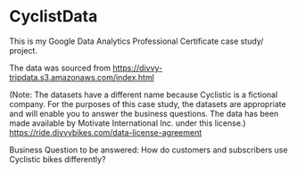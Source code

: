 # CyclistData

This is my Google Data Analytics Professional Certificate case study/ project.

The data was sourced from https://divvy-tripdata.s3.amazonaws.com/index.html

(Note: The datasets have a different name because Cyclistic is a fictional company. For the purposes of this case study, the datasets are appropriate and will enable you to answer the business questions. The data has been made available by Motivate International Inc. under this license.)
https://ride.divvybikes.com/data-license-agreement

Business Question to be answered:
How do customers and subscribers use Cyclistic bikes differently?
